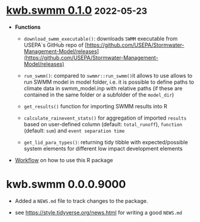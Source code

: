 # [kwb.swmm 0.1.0](https://github.com/KWB-R/kwb.swmm/releases/tag/v0.1.0) <small>2022-05-23</small>

* **Functions**

  + `download_swmm_executable()`: downloads `SWMM` executable from USEPA`s GitHub 
  repo of [https://github.com/USEPA/Stormwater-Management-Model/releases](https://github.com/USEPA/Stormwater-Management-Model/releases)
  
  + `run_swmm()`: compared to `swmmr::run_swmm()`it allows to use allows to run 
  SWMM model in model folder, i.e. it is possible to define paths to climate data 
  in swmm_model.inp with relative paths (if these are contained in the same folder 
  or a subfolder of the `model_dir`)
  
  + `get_results()` function for importing SWMM results into R
  
  + `calculate_rainevent_stats()` for aggregation of imported `results` based 
  on user-defined column (default: `total_runoff`), `function` (default: `sum`) and 
  `event separation time`
  
  + `get_lid_para_types()`: returning tidy tibble with expected/possible system elements
  for different low impact development elements

* [Workflow](../articles/workflow.html) on how to use this R package  

# kwb.swmm 0.0.0.9000

* Added a `NEWS.md` file to track changes to the package.

* see https://style.tidyverse.org/news.html for writing a good `NEWS.md`


